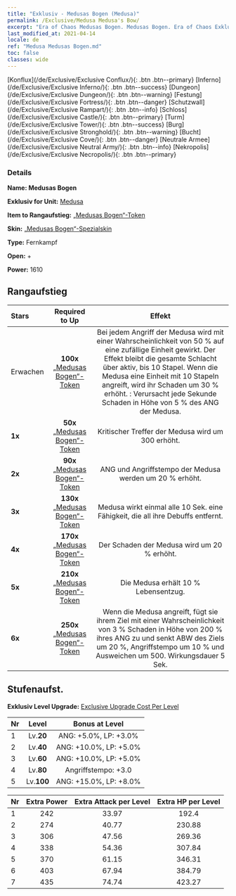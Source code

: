 ```yaml
---
title: "Exklusiv - Medusas Bogen (Medusa)"
permalink: /Exclusive/Medusa Medusa's Bow/
excerpt: "Era of Chaos Medusas Bogen. Medusas Bogen. Era of Chaos Exklusiv Medusas Bogen. Medusa Exklusiv."
last_modified_at: 2021-04-14
locale: de
ref: "Medusa Medusas Bogen.md"
toc: false
classes: wide
---
```

 [Konflux](/de/Exclusive/Exclusive Conflux/){: .btn .btn--primary} [Inferno](/de/Exclusive/Exclusive Inferno/){: .btn .btn--success} [Dungeon](/de/Exclusive/Exclusive Dungeon/){: .btn .btn--warning} [Festung](/de/Exclusive/Exclusive Fortress/){: .btn .btn--danger} [Schutzwall](/de/Exclusive/Exclusive Rampart/){: .btn .btn--info} [Schloss](/de/Exclusive/Exclusive Castle/){: .btn .btn--primary} [Turm](/de/Exclusive/Exclusive Tower/){: .btn .btn--success} [Burg](/de/Exclusive/Exclusive Stronghold/){: .btn .btn--warning} [Bucht](/de/Exclusive/Exclusive Cove/){: .btn .btn--danger} [Neutrale Armee](/de/Exclusive/Exclusive Neutral Army/){: .btn .btn--info} [Nekropolis](/de/Exclusive/Exclusive Necropolis/){: .btn .btn--primary} 

### Details
 **Name: Medusas Bogen** 

 **Exklusiv for Unit:** [Medusa](/de/units/Medusa/) 

 **Item to Rangaufstieg:** [„Medusas Bogen“-Token](/de/Items/con_991/)

 **Skin:** [„Medusas Bogen“-Spezialskin](/de/Items/con_659/)

 **Type:** Fernkampf

 **Open:** +

 **Power:** 1610

## Rangaufstieg

  |     Stars    |  Required to Up | Effekt |
  |:-------------|:---------------:|:---------------:|
  |  Erwachen  | **100x** [„Medusas Bogen“-Token](/de/Items/con_991/) | Bei jedem Angriff der Medusa wird mit einer Wahrscheinlichkeit von 50 % <Schlangengift> auf eine zufällige Einheit gewirkt. Der Effekt bleibt die gesamte Schlacht über aktiv, bis 10 Stapel. Wenn die Medusa eine Einheit mit 10 Stapeln <Schlangengift> angreift, wird ihr Schaden um 30 % erhöht. <Schlangengift>: Verursacht jede Sekunde Schaden in Höhe von 5 % des ANG der Medusa. |
  | **1x** <i class="fas fa-star"/> | **50x** [„Medusas Bogen“-Token](/de/Items/con_991/) | Kritischer Treffer der Medusa wird um 300 erhöht. |
  | **2x** <i class="fas fa-star"/> | **90x** [„Medusas Bogen“-Token](/de/Items/con_991/) | ANG und Angriffstempo der Medusa werden um 20 % erhöht. |
  | **3x** <i class="fas fa-star"/> | **130x** [„Medusas Bogen“-Token](/de/Items/con_991/) | <Loch> Medusa wirkt einmal alle 10 Sek. eine Fähigkeit, die all ihre Debuffs entfernt. |
  | **4x** <i class="fas fa-star"/> | **170x** [„Medusas Bogen“-Token](/de/Items/con_991/) | Der Schaden der Medusa wird um 20 % erhöht. |
  | **5x** <i class="fas fa-star"/> | **210x** [„Medusas Bogen“-Token](/de/Items/con_991/) | Die Medusa erhält 10 % Lebensentzug. |
  | **6x** <i class="fas fa-star"/> | **250x** [„Medusas Bogen“-Token](/de/Items/con_991/) | <Siegel der Kehle> Wenn die Medusa angreift, fügt sie ihrem Ziel mit einer Wahrscheinlichkeit von 3 % Schaden in Höhe von 200 % ihres ANG zu und senkt ABW des Ziels um 20 %, Angriffstempo um 10 % und Ausweichen um 500. Wirkungsdauer 5 Sek. |


## Stufenaufst.
 **Exklusiv Level Upgrade:** [Exclusive Upgrade Cost Per Level](/Exclusive/ExclusiveUpgradeCostPerLevel/)

  |  Nr  |   Level  | Bonus at Level |
  |:-----|:--------:|:--------------:|
  | 1 | Lv.**20** | ANG: +5.0%, LP: +3.0% |
  | 2 | Lv.**40** | ANG: +10.0%, LP: +5.0% |
  | 3 | Lv.**60** | ANG: +10.0%, LP: +5.0% |
  | 4 | Lv.**80** | Angriffstempo: +3.0 |
  | 5 | Lv.**100** | ANG: +15.0%, LP: +8.0% |


  |  Nr  |  Extra Power | Extra Attack per Level | Extra HP per Level |
  |:-----|:--------:|:--------:|:--------:|
  | 1 | 242 | 33.97 | 192.4 |
  | 2 | 274 | 40.77 | 230.88 |
  | 3 | 306 | 47.56 | 269.36 |
  | 4 | 338 | 54.36 | 307.84 |
  | 5 | 370 | 61.15 | 346.31 |
  | 6 | 403 | 67.94 | 384.79 |
  | 7 | 435 | 74.74 | 423.27 |



